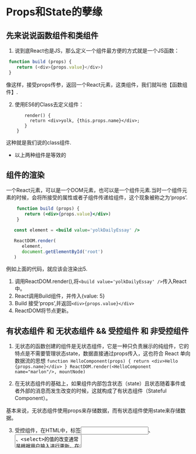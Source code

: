 # Props和State的孽缘

## 先来说说函数组件和类组件

  1. 说到底React也是JS，那么定义一个组件最方便的方式就是一个JS函数：
  
  ```js
   function build (props) {
      return (<div>{props.value}</div>)
   }

  ```
   像这样，接受props传参，返回一个React元素，这类组件，我们就叫他【函数组件】.
   
   2. 使用ES6的Class去定义组件：
   
   ```class build extends React.component {
          render() {
            return <div>yolk, {this.props.name}</div>;
          }
       }
   ```
   这种就是我们说的class组件.
   
   * 以上两种组件是等效的
   
   
   ## 组件的渲染
   
   一个React元素，可以是一个DOM元素，也可以是一个组件元素.当时一个组件元素的时候，会将所接受的属性或者子组件传递给组件，这个现象被称之为‘props’.
   
   ```jsx
       function build (props) {
          return (<div>{props.value}</div>)
       }
   
      const element = <build value='yolkDailyEssay' />

      ReactDOM.render(
         element,
         document.getElementById('root')
      )

  ```
   例如上面的代码，就应该会渲染出5.
   1. 调用ReactDOM.render(),将`<build value='yolkDailyEssay' />`传入React中。
   2. React调用Build组件，并传入{value: 5}
   3. Build 接受‘props’,并返回`<div>{props.value}</div>`
   4. ReactDOM将节点更新。
   
   
   ## 有状态组件 和 无状态组件 && 受控组件 和 非受控组件
   1. 无状态的函数创建的组件是无状态组件，它是一种只负责展示的纯组件，它的特点是不需要管理状态state，数据直接通过props传入，这也符合 React 单向数据流的思想
   `
        function HelloComponent(props) {
            return <div>Hello {props.name}</div>
        }
        ReactDOM.render(<HelloComponent name="marlon"/>, mountNode) 
   `
   
   2. 在无状态组件的基础上，如果组件内部包含状态（state）且状态随着事件或者外部的消息而发生改变的时候，这就构成了有状态组件（Stateful Component）。
   
   基本来说，无状态组件使用props来存储数据，而有状态组件使用state来存储数据。
   
   3. 受控组件，在HTML中，标签<input>、<textarea>、<select>的值的改变通常是根据用户输入进行更新。在React中，可变状态通常保存在组件的状态属性中，并且只能使用 setState() 更新，
      以这种由React控制的输入表单元素而改变其值的方式，称为：“受控组件”。  通过value,onchange来控制
      
   4. 不受控组件，表单数据由DOM本身处理。即不受setState()的控制，组件没有设置value （checked）时，就可以称之为非受控组件，
      组件设置了defaultValue (defaultChecked)来表示组件的默认值，此时它只会被渲染一次，后续的渲染不起作用。
   
    
   ## 事件处理
   分别通过箭头函数和 Function.prototype.bind 来实现。
  `<button onClick={(e) => this.deleteRow(id, e)}>Delete Row</button>
  <button onClick={this.deleteRow.bind(this, id)}>Delete Row</button>`
  
   
   
   ## 绝代双骄props
   
   我们说到一个React元素，可以是一个DOM元素，也可以是一个组件元素.当时一个组件元素的时候，会将所接受的属性或者子组件传递给组件，这个现象被称之为‘props’.
   了解了什么是props,也就可以体会到一个重要的性质，无论你用函数组件还是使用class组件，props都是【只读】的，决不能修改自身的props。
   无论你是这样的纯函数,多次调用保持相同结果
   
   
   ```jsx
   function add (x, y) {
        return x + y;
   }
  ```

   还是这样修改了自己的入参
   ```jsx
   function add (account, amount) {
        return account.all -= amount;
   }
  ```

  你都应该让每个React组件像‘纯函数’那样去保护他们的Props不被修改。
  
  ## 末路狂花之state
  
  我们知道了，要更改React的UI，只有通过ReactDOM.render去更新这个节点。
  就像下面这样，每秒钟更新一下蛋黄的狗毛数量，我们就得去调用render多少次。
  
  ```jsx
   function Yolk (props) {
      return (
        <div>
          <h1>这里有蛋黄的狗毛一共：</h1>
          <h2>{props.number}根</h2>
        </div>
      );
    }

   function time () {
      ReactDOM.render(
        <Yolk number={new Date().toTimeString()}>
      ),
     document.getElementById('root')
   } 
  setInterval(time, 1000);
  
  ```

 如何让他自己去render呢？
 
 引入了一个‘state’,类似于props，但是state私有，完全受控与组件，可以理解为组件内部的存储空间。
    ```jsx
         class Yolk extends React.Component {
          constructor(props) {
              this.state = {
                number: new Date().toTimeString(),
              }
          }
          const {number} = this.state;
          render() {
                return (
                  <div>
                    <h1>这里有蛋黄的狗毛一共：</h1>
                    <h2>{number}根</h2>
                  </div>
                );
          }
        }
        ReactDOM.render(
          <Yolk />,
          document.getElementById('root')
        );
    ```
    
   我们做了什么呢？
   1. 把函数组件 -> class组件
   2. props.number -> state.number
   3. 给class组件一个constructor，并初始化state中number的初始值
    
   这样，每一次生成了新的state,就会触发React去重新判断是否需要更新，和如何更新。
   
  
   ## 生死有命富贵在天那么React的生命周期？
   
   在我们的class组件中
   ```jsx
        class yolk extends React.Component {
          constructor(props) {
            super(props);
            this.state = {date: new Date().toTimeString()};
          }
        
          componentDidMount() {
          }
         ...
          componentWillUnmount() {
          }
        
          render() {
            return (
              <div>
                <h2>{this.state.date}.</h2>
              </div>
            );
          }
        }

   ```
   
   总结就是：
   1. 当组件挂载时：constructor() -> static getDerivedStateFromProps() -> render() -> componentDidMount()
   2. 当组件更新时（当组件的 props 或 state 发生变化时会触发更新）：
      static getDerivedStateFromProps() -> shouldComponentUpdate() -> render() -> getSnapshotBeforeUpdate() -> componentDidUpdate()
   3. 组件卸载时：componentWillUnmount()
   4. 错误处理时： static getDerivedStateFromError() -> componentDidCatch()

   * 其中：
   * getSnapshotBeforeUpdate(prevProps, prevState)： 在最近一次渲染输出（提交到 DOM 节点）之前调用。它使得组件能在发生更改之前从 DOM 中捕获一些信息（例如，滚动位置）。此生命周期的任何返回值将作为参数传递给 componentDidUpdate()
 
   
   ## 除了上面主动会去调用的生命周期，你只可以在组件中使用的 setState() 和 forceUpdate()
   
   `setState(updater, [callback])`
   
   1. setState() 将对组件 state 的更改排入队列，并通知 React 需要使用更新后的 state 重新渲染此组件及其子组件。
   2. setState() 是浅合并
   3. setState() 并不总是立即更新组件。为了更好的性能，他会批量更新延迟调用，setState() 的第二个参数为可选的回调函数，它将在 setState 完成合并并重新渲染组件后执行。
   
   同样，对于setState 也存在两种调用形式：
   
   1. `this.setState({comment: 'Hello'});`
   
   2.  通过传入一个函数，而不是一个对象，这个函数用上一个 state 作为第一个参数，将此次更新被应用时的 props 做为第二个参数
      
      `this.setState((state, props) => ({
          counter: state.counter + props.increment
      }));`
      
   对于React来说，除非shouldComponentUpdate()返回false,不然每次state的改变，都会引起重新渲染。
   
   
   `component.forceUpdate(callback)`
   1. 默认情况下，当组件的 state 或 props 发生变化时，组件将重新渲染。
   2. 如果 render() 方法依赖于其他数据，则可以调用 forceUpdate() 强制让组件重新渲染。
   3. 要避免使用
      
   
   ## 数据是自上往下单向流动的
   
   无论是什么组件，都无法知道下面的组件是有状态还是无状态的组件，也不关心他们是函数组件，还是class组件，
   可以将本组件的state作为props向下传递，这通常会被叫做“自上而下”或是“单向”的数据流。
   任何的 state 总是所属于特定的组件，而且从该 state 派生的任何数据或 UI 只能影响树中“低于”它们的组件。
   
    
   
   
   
   


   

   
   
   
   
   
  
  
   
   
   
   
   
   
   
   
   
   
   
   
   
   
   
   
   
   
   
   
   
   
   
   
   
   
   
